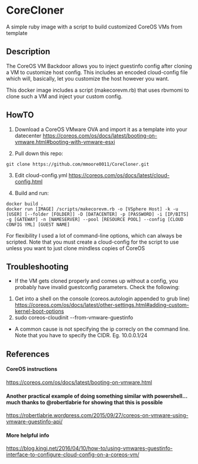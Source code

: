 # CoreCloner
A simple ruby image with a script to build customized CoreOS VMs from template

## Description

The CoreOS VM Backdoor allows you to inject guestinfo config after cloning a VM to customize host config.  This includes an encoded cloud-config file which will, basically, let you customize the host however you want.  

This docker image includes a script (makecorevm.rb) that uses rbvmomi to clone such a VM and inject your custom config.

## HowTO
1.  Download a CoreOS VMware OVA and import it as a template into your datecenter
  https://coreos.com/os/docs/latest/booting-on-vmware.html#booting-with-vmware-esxi

2.  Pull down this repo:
~~~
git clone https://github.com/mmoore0011/CoreCloner.git
~~~

3.  Edit cloud-config.yml 
https://coreos.com/os/docs/latest/cloud-config.html

4.  Build and run:
~~~
docker build .
docker run [IMAGE] /scripts/makecorevm.rb -o [VSphere Host] -k -u [USER] [--folder [FOLDER]] -D [DATACENTER] -p [PASSWORD] -i [IP/BITS] -g [GATEWAY] -n [NAMESERVER] --pool [RESOURCE POOL] --config [CLOUD CONFIG YML] [GUEST NAME]
~~~

For flexibility I used a lot of command-line options, which can always be scripted.  Note that you must create a cloud-config for the script to use unless you want to just clone mindless copies of CoreOS

## Troubleshooting
- If the VM gets cloned properly and comes up without a config, you probably have invalid guestconfig parameters.  Check the following:
1.  Get into a shell on the console (coreos.autologin appended to grub line) https://coreos.com/os/docs/latest/other-settings.html#adding-custom-kernel-boot-options
2. sudo coreos-cloudinit --from-vmware-guestinfo

- A common cause is not specifying the ip correcly on the command line.  Note that you have to specify the CIDR.  Eg.  10.0.0.1/24


## References
#### CoreOS instructions
https://coreos.com/os/docs/latest/booting-on-vmware.html

#### Another practical example of doing something similar with powershell...  much thanks to @robertlabrie for showing that this is possible
https://robertlabrie.wordpress.com/2015/09/27/coreos-on-vmware-using-vmware-guestinfo-api/

#### More helpful info
https://blog.kingj.net/2016/04/10/how-to/using-vmwares-guestinfo-interface-to-configure-cloud-config-on-a-coreos-vm/
